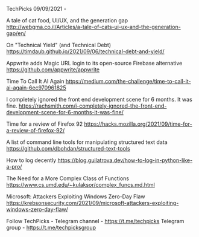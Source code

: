 TechPicks 09/09/2021 -

A tale of cat food, UI/UX, and the generation gap
http://webgma.co.il/Articles/a-tale-of-cats-ui-ux-and-the-generation-gap/en/

On "Technical Yield" (and Technical Debt)
https://timdaub.github.io/2021/09/06/technical-debt-and-yield/

Appwrite adds Magic URL login to its open-source Firebase alternative
https://github.com/appwrite/appwrite

Time To Call It AI Again
https://medium.com/the-challenge/time-to-call-it-ai-again-6ec970961825

I completely ignored the front end development scene for 6 months. It was fine.
https://rachsmith.com/i-completely-ignored-the-front-end-development-scene-for-6-months-it-was-fine/

Time for a review of Firefox 92
https://hacks.mozilla.org/2021/09/time-for-a-review-of-firefox-92/

A list of command line tools for manipulating structured text data
https://github.com/dbohdan/structured-text-tools

How to log decently
https://blog.guilatrova.dev/how-to-log-in-python-like-a-pro/

The Need for a More Complex Class of Functions
https://www.cs.umd.edu/~kulaksor/complex_funcs.md.html

Microsoft: Attackers Exploiting Windows Zero-Day Flaw
https://krebsonsecurity.com/2021/09/microsoft-attackers-exploiting-windows-zero-day-flaw/

Follow TechPicks -
Telegram channel - https://t.me/techpicks
Telegram group - https://t.me/techpicksgroup